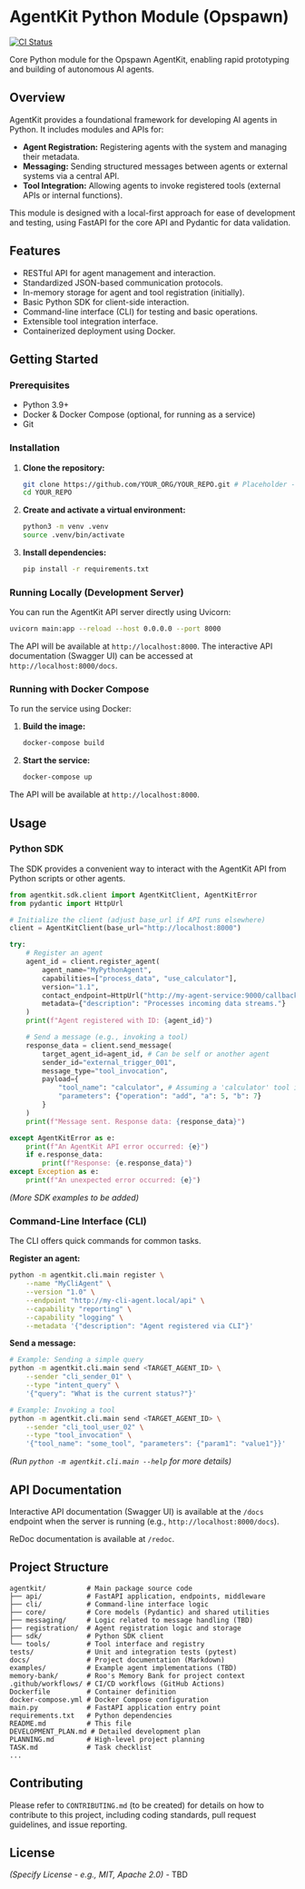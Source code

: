 # AgentKit Python Module (Opspawn)

[![CI Status](https://github.com/YOUR_ORG/YOUR_REPO/actions/workflows/ci.yml/badge.svg)](https://github.com/YOUR_ORG/YOUR_REPO/actions/workflows/ci.yml) <!-- Placeholder - Update with actual repo URL -->

Core Python module for the Opspawn AgentKit, enabling rapid prototyping and building of autonomous AI agents.

## Overview

AgentKit provides a foundational framework for developing AI agents in Python. It includes modules and APIs for:

*   **Agent Registration:** Registering agents with the system and managing their metadata.
*   **Messaging:** Sending structured messages between agents or external systems via a central API.
*   **Tool Integration:** Allowing agents to invoke registered tools (external APIs or internal functions).

This module is designed with a local-first approach for ease of development and testing, using FastAPI for the core API and Pydantic for data validation.

## Features

*   RESTful API for agent management and interaction.
*   Standardized JSON-based communication protocols.
*   In-memory storage for agent and tool registration (initially).
*   Basic Python SDK for client-side interaction.
*   Command-line interface (CLI) for testing and basic operations.
*   Extensible tool integration interface.
*   Containerized deployment using Docker.

## Getting Started

### Prerequisites

*   Python 3.9+
*   Docker & Docker Compose (optional, for running as a service)
*   Git

### Installation

1.  **Clone the repository:**
    ```bash
    git clone https://github.com/YOUR_ORG/YOUR_REPO.git # Placeholder - Update URL
    cd YOUR_REPO
    ```

2.  **Create and activate a virtual environment:**
    ```bash
    python3 -m venv .venv
    source .venv/bin/activate
    ```

3.  **Install dependencies:**
    ```bash
    pip install -r requirements.txt
    ```

### Running Locally (Development Server)

You can run the AgentKit API server directly using Uvicorn:

```bash
uvicorn main:app --reload --host 0.0.0.0 --port 8000
```

The API will be available at `http://localhost:8000`. The interactive API documentation (Swagger UI) can be accessed at `http://localhost:8000/docs`.

### Running with Docker Compose

To run the service using Docker:

1.  **Build the image:**
    ```bash
    docker-compose build
    ```

2.  **Start the service:**
    ```bash
    docker-compose up
    ```

The API will be available at `http://localhost:8000`.

## Usage

### Python SDK

The SDK provides a convenient way to interact with the AgentKit API from Python scripts or other agents.

```python
from agentkit.sdk.client import AgentKitClient, AgentKitError
from pydantic import HttpUrl

# Initialize the client (adjust base_url if API runs elsewhere)
client = AgentKitClient(base_url="http://localhost:8000")

try:
    # Register an agent
    agent_id = client.register_agent(
        agent_name="MyPythonAgent",
        capabilities=["process_data", "use_calculator"],
        version="1.1",
        contact_endpoint=HttpUrl("http://my-agent-service:9000/callback"),
        metadata={"description": "Processes incoming data streams."}
    )
    print(f"Agent registered with ID: {agent_id}")

    # Send a message (e.g., invoking a tool)
    response_data = client.send_message(
        target_agent_id=agent_id, # Can be self or another agent
        sender_id="external_trigger_001",
        message_type="tool_invocation",
        payload={
            "tool_name": "calculator", # Assuming a 'calculator' tool is registered
            "parameters": {"operation": "add", "a": 5, "b": 7}
        }
    )
    print(f"Message sent. Response data: {response_data}")

except AgentKitError as e:
    print(f"An AgentKit API error occurred: {e}")
    if e.response_data:
        print(f"Response: {e.response_data}")
except Exception as e:
    print(f"An unexpected error occurred: {e}")

```

*(More SDK examples to be added)*

### Command-Line Interface (CLI)

The CLI offers quick commands for common tasks.

**Register an agent:**

```bash
python -m agentkit.cli.main register \
    --name "MyCliAgent" \
    --version "1.0" \
    --endpoint "http://my-cli-agent.local/api" \
    --capability "reporting" \
    --capability "logging" \
    --metadata '{"description": "Agent registered via CLI"}'
```

**Send a message:**

```bash
# Example: Sending a simple query
python -m agentkit.cli.main send <TARGET_AGENT_ID> \
    --sender "cli_sender_01" \
    --type "intent_query" \
    '{"query": "What is the current status?"}'

# Example: Invoking a tool
python -m agentkit.cli.main send <TARGET_AGENT_ID> \
    --sender "cli_tool_user_02" \
    --type "tool_invocation" \
    '{"tool_name": "some_tool", "parameters": {"param1": "value1"}}'
```

*(Run `python -m agentkit.cli.main --help` for more details)*

## API Documentation

Interactive API documentation (Swagger UI) is available at the `/docs` endpoint when the server is running (e.g., `http://localhost:8000/docs`).

ReDoc documentation is available at `/redoc`.

## Project Structure

```
agentkit/          # Main package source code
├── api/           # FastAPI application, endpoints, middleware
├── cli/           # Command-line interface logic
├── core/          # Core models (Pydantic) and shared utilities
├── messaging/     # Logic related to message handling (TBD)
├── registration/  # Agent registration logic and storage
├── sdk/           # Python SDK client
└── tools/         # Tool interface and registry
tests/             # Unit and integration tests (pytest)
docs/              # Project documentation (Markdown)
examples/          # Example agent implementations (TBD)
memory-bank/       # Roo's Memory Bank for project context
.github/workflows/ # CI/CD workflows (GitHub Actions)
Dockerfile         # Container definition
docker-compose.yml # Docker Compose configuration
main.py            # FastAPI application entry point
requirements.txt   # Python dependencies
README.md          # This file
DEVELOPMENT_PLAN.md # Detailed development plan
PLANNING.md        # High-level project planning
TASK.md            # Task checklist
...
```

## Contributing

Please refer to `CONTRIBUTING.md` (to be created) for details on how to contribute to this project, including coding standards, pull request guidelines, and issue reporting.

## License

*(Specify License - e.g., MIT, Apache 2.0)* - TBD